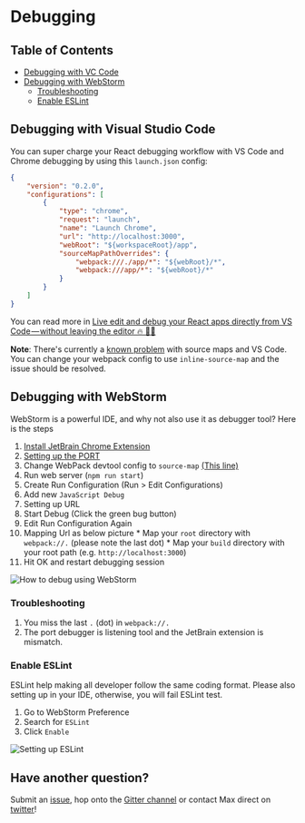 # Debugging

## Table of Contents

- [Debugging with VC Code](#debugging-with-vscode)
- [Debugging with WebStorm](#debugging-with-webStorm)
  - [Troubleshooting](#troubleshooting)
  - [Enable ESLint](#enable-eslint)

## Debugging with Visual Studio Code

You can super charge your React debugging workflow with VS Code and Chrome debugging by using this `launch.json` config:

```json
{
    "version": "0.2.0",
    "configurations": [
        {
            "type": "chrome",
            "request": "launch",
            "name": "Launch Chrome",
            "url": "http://localhost:3000",
            "webRoot": "${workspaceRoot}/app",
            "sourceMapPathOverrides": {
                "webpack:///./app/*": "${webRoot}/*",
                "webpack:///app/*": "${webRoot}/*"
            }
        }
    ]
}
```

You can read more in [Live edit and debug your React apps directly from VS Code — without leaving the editor 🔥 🎉🎈](https://medium.com/front-end-hacking/live-edit-and-debug-your-react-apps-directly-from-vs-code-without-leaving-the-editor-3da489ed905f)

**Note**: There's currently a [known problem](https://github.com/react-boilerplate/react-boilerplate/pull/1698) with source maps and VS Code. You can change your webpack config to use `inline-source-map` and the issue should be resolved.


## Debugging with WebStorm

WebStorm is a powerful IDE, and why not also use it as debugger tool? Here is the steps

1.  [Install JetBrain Chrome Extension](https://chrome.google.com/webstore/detail/jetbrains-ide-support/hmhgeddbohgjknpmjagkdomcpobmllji)
2.  [Setting up the PORT](https://www.jetbrains.com/help/webstorm/2016.1/using-jetbrains-chrome-extension.html)
3.  Change WebPack devtool config to `source-map` [(This line)](https://github.com/react-boilerplate/react-boilerplate/blob/56eb5a0ec4aa691169ef427f3a0122fde5a5aa24/internals/webpack/webpack.config.dev.babel.js#L65)
4.  Run web server (`npm run start`)
5.  Create Run Configuration (Run > Edit Configurations)
6.  Add new `JavaScript Debug`
7.  Setting up URL
8.  Start Debug (Click the green bug button)
9.  Edit Run Configuration Again
10.  Mapping Url as below picture
    * Map your `root` directory with `webpack://.` (please note the last dot)
    * Map your `build` directory with your root path (e.g. `http://localhost:3000`)
11.  Hit OK and restart debugging session

![How to debug using WebStorm](webstorm-debug.png)

### Troubleshooting

1. You miss the last `.` (dot) in `webpack://.`
2. The port debugger is listening tool and the JetBrain extension is mismatch.

### Enable ESLint

ESLint help making all developer follow the same coding format. Please also setting up in your IDE, otherwise, you will fail ESLint test.
1. Go to WebStorm Preference
2. Search for `ESLint`
3. Click `Enable`

![Setting up ESLint](webstorm-eslint.png)


## Have another question?

Submit an [issue](https://github.com/react-boilerplate/react-boilerplate/issues),
hop onto the [Gitter channel](https://gitter.im/mxstbr/react-boilerplate)
or contact Max direct on [twitter](https://twitter.com/mxstbr)!
